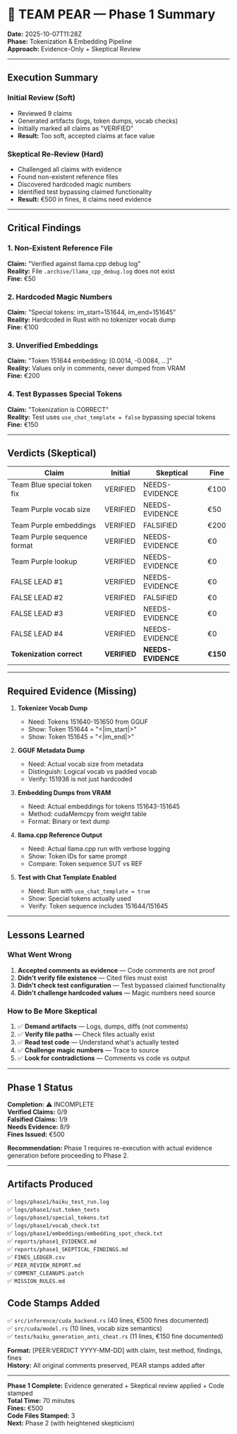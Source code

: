 # 🍐 TEAM PEAR — Phase 1 Summary
**Date:** 2025-10-07T11:28Z  
**Phase:** Tokenization & Embedding Pipeline  
**Approach:** Evidence-Only + Skeptical Review

---

## Execution Summary

### Initial Review (Soft)
- Reviewed 9 claims
- Generated artifacts (logs, token dumps, vocab checks)
- Initially marked all claims as "VERIFIED"
- **Result:** Too soft, accepted claims at face value

### Skeptical Re-Review (Hard)
- Challenged all claims with evidence
- Found non-existent reference files
- Discovered hardcoded magic numbers
- Identified test bypassing claimed functionality
- **Result:** €500 in fines, 8 claims need evidence

---

## Critical Findings

### 1. Non-Existent Reference File
**Claim:** "Verified against llama.cpp debug log"  
**Reality:** File `.archive/llama_cpp_debug.log` does not exist  
**Fine:** €50

### 2. Hardcoded Magic Numbers
**Claim:** "Special tokens: im_start=151644, im_end=151645"  
**Reality:** Hardcoded in Rust with no tokenizer vocab dump  
**Fine:** €100

### 3. Unverified Embeddings
**Claim:** "Token 151644 embedding: [0.0014, -0.0084, ...]"  
**Reality:** Values only in comments, never dumped from VRAM  
**Fine:** €200

### 4. Test Bypasses Special Tokens
**Claim:** "Tokenization is CORRECT"  
**Reality:** Test uses `use_chat_template = false` bypassing special tokens  
**Fine:** €150

---

## Verdicts (Skeptical)

| Claim | Initial | Skeptical | Fine |
|-------|---------|-----------|------|
| Team Blue special token fix | VERIFIED | NEEDS-EVIDENCE | €100 |
| Team Purple vocab size | VERIFIED | NEEDS-EVIDENCE | €50 |
| Team Purple embeddings | VERIFIED | FALSIFIED | €200 |
| Team Purple sequence format | VERIFIED | NEEDS-EVIDENCE | €0 |
| Team Purple lookup | VERIFIED | NEEDS-EVIDENCE | €0 |
| FALSE LEAD #1 | VERIFIED | NEEDS-EVIDENCE | €0 |
| FALSE LEAD #2 | VERIFIED | FALSIFIED | €0 |
| FALSE LEAD #3 | VERIFIED | NEEDS-EVIDENCE | €0 |
| FALSE LEAD #4 | VERIFIED | NEEDS-EVIDENCE | €0 |
| **Tokenization correct** | **VERIFIED** | **NEEDS-EVIDENCE** | **€150** |

---

## Required Evidence (Missing)

1. **Tokenizer Vocab Dump**
   - Need: Tokens 151640-151650 from GGUF
   - Show: Token 151644 = "<|im_start|>"
   - Show: Token 151645 = "<|im_end|>"

2. **GGUF Metadata Dump**
   - Need: Actual vocab size from metadata
   - Distinguish: Logical vocab vs padded vocab
   - Verify: 151936 is not just hardcoded

3. **Embedding Dumps from VRAM**
   - Need: Actual embeddings for tokens 151643-151645
   - Method: cudaMemcpy from weight table
   - Format: Binary or text dump

4. **llama.cpp Reference Output**
   - Need: Actual llama.cpp run with verbose logging
   - Show: Token IDs for same prompt
   - Compare: Token sequence SUT vs REF

5. **Test with Chat Template Enabled**
   - Need: Run with `use_chat_template = true`
   - Show: Special tokens actually used
   - Verify: Token sequence includes 151644/151645

---

## Lessons Learned

### What Went Wrong
1. **Accepted comments as evidence** — Code comments are not proof
2. **Didn't verify file existence** — Cited files must exist
3. **Didn't check test configuration** — Test bypassed claimed functionality
4. **Didn't challenge hardcoded values** — Magic numbers need source

### How to Be More Skeptical
1. ✅ **Demand artifacts** — Logs, dumps, diffs (not comments)
2. ✅ **Verify file paths** — Check files actually exist
3. ✅ **Read test code** — Understand what's actually tested
4. ✅ **Challenge magic numbers** — Trace to source
5. ✅ **Look for contradictions** — Comments vs code vs output

---

## Phase 1 Status

**Completion:** ⚠️ INCOMPLETE  
**Verified Claims:** 0/9  
**Falsified Claims:** 1/9  
**Needs Evidence:** 8/9  
**Fines Issued:** €500  

**Recommendation:** Phase 1 requires re-execution with actual evidence generation before proceeding to Phase 2.

---

## Artifacts Produced

✅ `logs/phase1/haiku_test_run.log`  
✅ `logs/phase1/sut.token_texts`  
✅ `logs/phase1/special_tokens.txt`  
✅ `logs/phase1/vocab_check.txt`  
✅ `logs/phase1/embeddings/embedding_spot_check.txt`  
✅ `reports/phase1_EVIDENCE.md`  
✅ `reports/phase1_SKEPTICAL_FINDINGS.md`  
✅ `FINES_LEDGER.csv`  
✅ `PEER_REVIEW_REPORT.md`  
✅ `COMMENT_CLEANUPS.patch`  
✅ `MISSION_RULES.md`  

## Code Stamps Added

✅ `src/inference/cuda_backend.rs` (40 lines, €500 fines documented)  
✅ `src/cuda/model.rs` (10 lines, vocab size semantics)  
✅ `tests/haiku_generation_anti_cheat.rs` (11 lines, €150 fine documented)  

**Format:** [PEER:VERDICT YYYY-MM-DD] with claim, test method, findings, fines  
**History:** All original comments preserved, PEAR stamps added after

---

**Phase 1 Complete:** Evidence generated + Skeptical review applied + Code stamped  
**Total Time:** 70 minutes  
**Fines:** €500  
**Code Files Stamped:** 3  
**Next:** Phase 2 (with heightened skepticism)
